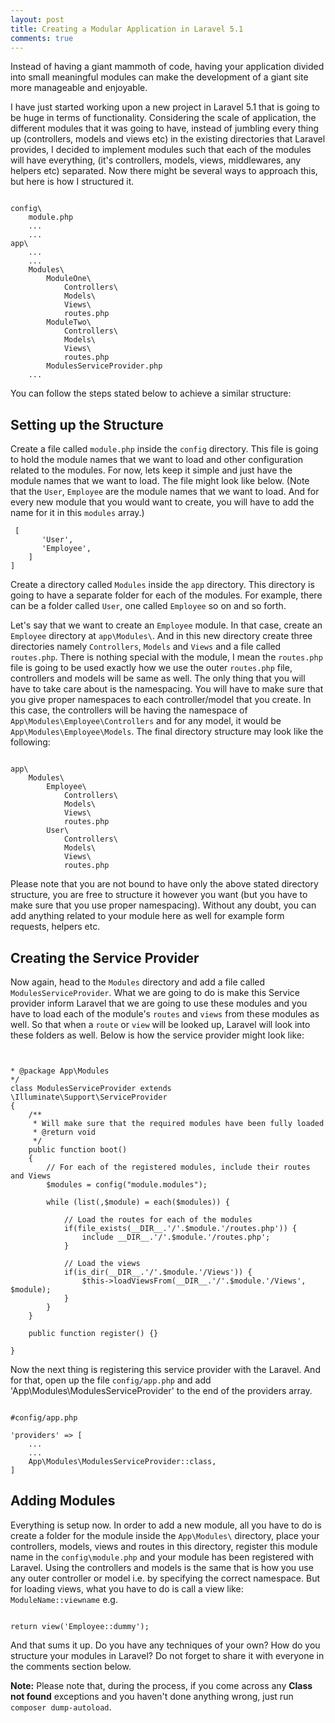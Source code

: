 ```yaml
---
layout: post
title: Creating a Modular Application in Laravel 5.1
comments: true
---
```


Instead of having a giant mammoth of code, having your application divided into small meaningful modules can make the development of a giant site more manageable and enjoyable. 

I have just started working upon a new project in Laravel 5.1 that is going to be huge in terms of functionality. Considering the scale of application, the different modules that it was going to have, instead of jumbling every thing up (controllers, models and views etc) in the existing directories that Laravel provides, I decided to implement modules such that each of the modules will have everything, (it's controllers, models, views, middlewares, any helpers etc) separated. Now there might be several ways to approach this, but here is how I structured it.

<pre><code class="php">
config\
    module.php
    ...
    ...
app\
    ...
    ...
    Modules\
        ModuleOne\
            Controllers\
            Models\
            Views\
            routes.php
        ModuleTwo\
            Controllers\
            Models\
            Views\
            routes.php
        ModulesServiceProvider.php
    ...
</code></pre>

You can follow the steps stated below to achieve a similar structure:

## Setting up the Structure

Create a file called `module.php` inside the `config` directory. This file is going to hold the module names that we want to load and other configuration related to the modules. For now, lets keep it simple and just have the module names that we want to load. The file might look like below. (Note that the `User`, `Employee` are the module names that we want to load. And for every new module that you would want to create, you will have to add the name for it in this `modules` array.)

<pre><code class="php"><?php
# config/module.php

return  [
    'modules' => [
       'User',
       'Employee',
    ]
]
</code></pre>

Create a directory called `Modules` inside the `app` directory. This directory is going to have a separate folder for each of the modules. For example, there can be a folder called `User`, one called `Employee` so on and so forth.

Let's say that we want to create an `Employee` module. In that case, create an `Employee` directory at `app\Modules\`. And in this new directory create three directories namely `Controllers`, `Models` and `Views` and a file called `routes.php`. There is nothing special with the module, I mean the `routes.php` file is going to be used exactly how we use the outer `routes.php` file, controllers and models will be same as well. The only thing that you will have to take care about is the namespacing. You will have to make sure that you give proper namespaces to each controller/model that you create. In this case, the controllers will be having the namespace of `App\Modules\Employee\Controllers` and for any model, it would be `App\Modules\Employee\Models`. The final directory structure may look like the following:

<pre><code class="bash">
app\
    Modules\
        Employee\
            Controllers\
            Models\
            Views\
            routes.php
        User\
            Controllers\
            Models\
            Views\
            routes.php
</code></pre>

Please note that you are not bound to have only the above stated directory structure, you are free to structure it however you want (but you have to make sure that you use proper namespacing). Without any doubt, you can add anything related to your module here as well for example form requests, helpers etc.

## Creating the Service Provider

Now again, head to the `Modules` directory and add a file called `ModulesServiceProvider`. What we are going to do is make this Service provider inform Laravel that we are going to use these modules and you have to load each of the module's `routes` and `views` from these modules as well. So that when a `route` or `view` will be looked up, Laravel will look into these folders as well. Below is how the service provider might look like: 

<pre><code class="php">
<?php namespace App\Modules;
 
/**
* ServiceProvider
*
* The service provider for the modules. After being registered
* it will make sure that each of the modules are properly loaded
* i.e. with their routes, views etc.
*
* @author Kamran Ahmed <kamranahmed.se@gmail.com>
* @package App\Modules
*/
class ModulesServiceProvider extends \Illuminate\Support\ServiceProvider
{
    /**
     * Will make sure that the required modules have been fully loaded
     * @return void
     */
    public function boot()
    {
        // For each of the registered modules, include their routes and Views
        $modules = config("module.modules");

        while (list(,$module) = each($modules)) {

            // Load the routes for each of the modules
            if(file_exists(__DIR__.'/'.$module.'/routes.php')) {
                include __DIR__.'/'.$module.'/routes.php';
            }

            // Load the views
            if(is_dir(__DIR__.'/'.$module.'/Views')) {
                $this->loadViewsFrom(__DIR__.'/'.$module.'/Views', $module);
            }
        }
    }

    public function register() {}

}
</code></pre>

Now the next thing is registering this service provider with the Laravel. And for that, open up the file `config/app.php` and add 'App\Modules\ModulesServiceProvider' to the end of the providers array.

<pre><code class="php">
#config/app.php

'providers' => [
    ...
    ...
    App\Modules\ModulesServiceProvider::class,
]
</code></pre>

## Adding Modules

Everything is setup now. In order to add a new module, all you have to do is create a folder for the module inside the `App\Modules\` directory, place your controllers, models, views and routes in this directory, register this module name in the `config\module.php` and your module has been registered with Laravel. Using the controllers and models is the same that is how you use any outer controller or model i.e. by specifying the correct namespace. But for loading views, what you have to do is call a view like: `ModuleName::viewname` e.g.

<pre><code class="php">
return view('Employee::dummy');
</code></pre>

And that sums it up. Do you have any techniques of your own? How do you structure your modules in Laravel? Do not forget to share it with everyone in the comments section below.

**Note:** Please note that, during the process, if you come across any **Class not found** exceptions and you haven't done anything wrong, just run `composer dump-autoload`.
